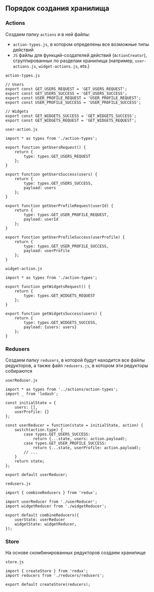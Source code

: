 ## Порядок создания хранилища

### Actions

Создаем папку `actions` и в ней файлы:
 - `action-types.js`, в котором определены все возможные типы действий
 - `JS` файлы для функций-создателей действий (`ActionCreator`), сгруппированных по разделам хранилища (например, `user-actions.js`, `widget-actions.js`, ets.)
 
`action-types.js`
```
// Users
export const GET_USERS_REQUEST = 'GET_USERS_REQUEST';
export const GET_USERS_SUCCESS = 'GET_USERS_SUCCESS';
export const USER_PROFILE_REQUEST = 'USER_PROFILE_REQUEST';
export const USER_PROFILE_SUCCESS = 'USER_PROFILE_SUCCESS';

// Widgets
export const GET_WIDGETS_SUCCESS = 'GET_WIDGETS_SUCCESS';
export const GET_WIDGETS_REQUEST = 'GET_WIDGETS_REQUEST';
```

`user-action.js`
```
import * as types from './action-types';

export function getUsersRequest() {
    return {
        type: types.GET_USERS_REQUEST
    };
}

export function getUsersSuccess(users) {
    return {
        type: types.GET_USERS_SUCCESS,
        payload: users
    };
}

export function getUserProfileRequest(userId) {
    return {
        type: types.GET_USER_PROFILE_REQUEST,
        payload: userId
    };
}

export function getUserProfileSuccess(userProfile) {
    return {
        type: types.GET_USER_PROFILE_SUCCESS,
        payload: userProfile
    };
}
```

`widget-action.js`
```
import * as types from './action-types';

export function getWidgetsRequest() {
    return {
        type: types.GET_WIDGETS_REQUEST
    };
}

export function getWidgetsSuccess(users) {
    return {
        type: types.GET_WIDGETS_SUCCESS,
        payload: {users: users}
    };
}
```


### Redusers

Создаем папку `redusers`, в которой будут находится все файлы редукторов, а также файл `redusers.js`, в котором эти редукторы собираются

`userReduser.js`
```
import * as types from '../actions/action-types';
import _ from 'lodash';

const initialState = {
    users: [],
    userProfile: {}
};

const userReducer = function(state = initialState, action) {
    switch(action.type) {
        case types.GET_USERS_SUCCESS:
            return {...state, users: action.payload);
        case types.GET_USER_PROFILE_SUCCESS:
            return {...state, userProfile: action.payload);
        // ...             
    }
    return state;
};

export default userReducer;
```

`redusers.js`
```
import { combineReducers } from 'redux';

import userReducer from './userReducer';
import widgetReducer from './widgetReducer';

export default combineReducers({
    userState: userReducer
    widgetState: widgetReducer,
});
```

### Store
 
На основе скомбинированных редукторов создаем хранилище
 
`store.js`
```
import { createStore } from 'redux';
import reducers from './reducers/redusers';

export default createStore(reducers);
```




 
 
